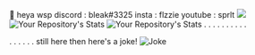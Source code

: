 👋 heya wsp
 discord : bleak#3325
insta : flzzie
youtube : sprlt
![](https://komarev.com/ghpvc/?overvalue&color=orange)
![Your Repository's Stats](https://github-readme-stats.vercel.app/api?username=overvalue&show_icons=true)
![Your Repository's Stats](https://github-readme-stats.vercel.app/api/top-langs/?username=overvalue&theme=blue-green)
.
.
.
.
.
.
.
.
.
.

.
.
.
.
.
.
 still here then here's a joke!
![Joke](https://readme-jokes.vercel.app/api)
